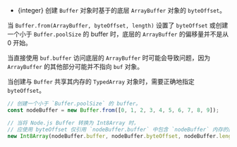 
* {integer} 创建 `Buffer` 对象时基于的底层 `ArrayBuffer` 对象的 `byteOffset`。

当 `Buffer.from(ArrayBuffer, byteOffset, length)` 设置了 `byteOffset` 或创建一个小于 `Buffer.poolSize` 的 buffer 时，底层的 `ArrayBuffer` 的偏移量并不是从 0 开始。

当直接使用 `buf.buffer` 访问底层的 `ArrayBuffer` 时可能会导致问题，因为 `ArrayBuffer` 的其他部分可能并不指向 `buf` 对象。

当创建与 `Buffer` 共享其内存的 `TypedArray` 对象时，需要正确地指定 `byteOffset`。

```js
// 创建一个小于 `Buffer.poolSize` 的 buffer。
const nodeBuffer = new Buffer.from([0, 1, 2, 3, 4, 5, 6, 7, 8, 9]);

// 当将 Node.js Buffer 转换为 Int8Array 时，
// 应使用 byteOffset 仅引用 `nodeBuffer.buffer` 中包含 `nodeBuffer` 内存的部分。
new Int8Array(nodeBuffer.buffer, nodeBuffer.byteOffset, nodeBuffer.length);
```

